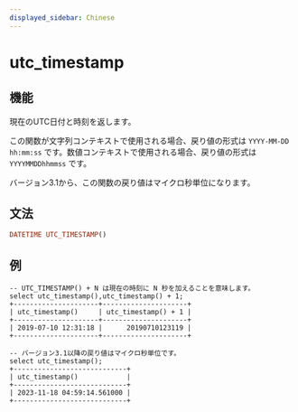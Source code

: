 ```yaml
---
displayed_sidebar: Chinese
---
```


# utc_timestamp

## 機能

現在のUTC日付と時刻を返します。

この関数が文字列コンテキストで使用される場合、戻り値の形式は `YYYY-MM-DD hh:mm:ss` です。数値コンテキストで使用される場合、戻り値の形式は `YYYYMMDDhhmmss` です。

バージョン3.1から、この関数の戻り値はマイクロ秒単位になります。

## 文法

```Haskell
DATETIME UTC_TIMESTAMP()
```

## 例

```Plain Text
-- UTC_TIMESTAMP() + N は現在の時刻に N 秒を加えることを意味します。
select utc_timestamp(),utc_timestamp() + 1;
+---------------------+---------------------+
| utc_timestamp()     | utc_timestamp() + 1 |
+---------------------+---------------------+
| 2019-07-10 12:31:18 |      20190710123119 |
+---------------------+---------------------+

-- バージョン3.1以降の戻り値はマイクロ秒単位です。
select utc_timestamp();
+----------------------------+
| utc_timestamp()            |
+----------------------------+
| 2023-11-18 04:59:14.561000 |
+----------------------------+
```
